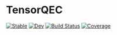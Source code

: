 # TensorQEC

[![Stable](https://img.shields.io/badge/docs-stable-blue.svg)](https://zni573.github.io/TensorQEC.jl/stable/)
[![Dev](https://img.shields.io/badge/docs-dev-blue.svg)](https://zni573.github.io/TensorQEC.jl/dev/)
[![Build Status](https://github.com/zni573/TensorQEC.jl/actions/workflows/CI.yml/badge.svg?branch=main)](https://github.com/zni573/TensorQEC.jl/actions/workflows/CI.yml?query=branch%3Amain)
[![Coverage](https://codecov.io/gh/zni573/TensorQEC.jl/branch/main/graph/badge.svg)](https://codecov.io/gh/zni573/TensorQEC.jl)
